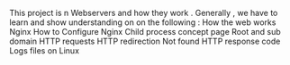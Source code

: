 This project is n Webservers and how they work . Generally , we have to learn and show understanding on  on the following : 
How the web works
Nginx
How to Configure Nginx
Child process concept page
Root and sub domain
HTTP requests
HTTP redirection
Not found HTTP response code
Logs files on Linux
